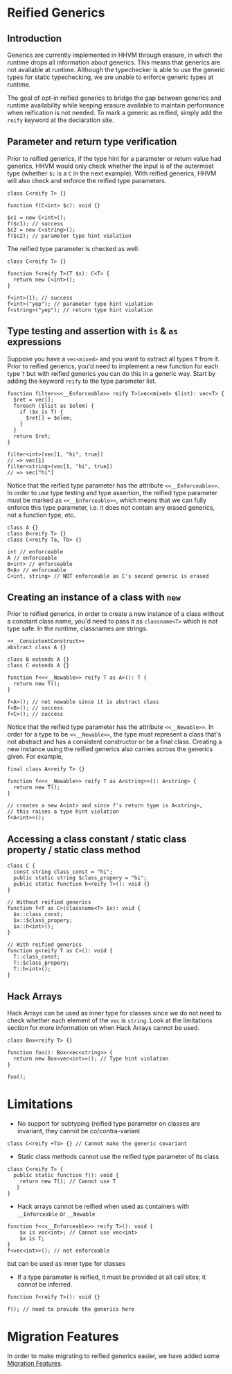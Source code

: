 # Reified Generics

## Introduction

Generics are currently implemented in HHVM through erasure, in which the runtime drops all information about generics. This means that generics are not available at runtime. Although the typechecker is able to use the generic types for static typechecking, we are unable to enforce generic types at runtime.

The goal of opt-in reified generics to bridge the gap between generics and runtime availability while keeping erasure available to maintain performance when reification is not needed. To mark a generic as reified, simply add the `reify` keyword at the declaration site.

## Parameter and return type verification

Prior to reified generics, if the type hint for a parameter or return value had generics, HHVM would only check whether the input is of the outermost type (whether `$c` is a `C` in the next example). With reified generics, HHVM will also check and enforce the reified type parameters.

```Hack
class C<reify T> {}

function f(C<int> $c): void {}

$c1 = new C<int>();
f($c1); // success
$c2 = new C<string>();
f($c2); // parameter type hint violation
```

The reified type parameter is checked as well:

```Hack
class C<reify T> {}

function f<reify T>(T $x): C<T> {
  return new C<int>();
}

f<int>(1); // success
f<int>("yep"); // parameter type hint violation
f<string>("yep"); // return type hint violation
```

## Type testing and assertion with `is` & `as` expressions

Suppose you have a `vec<mixed>` and you want to extract all types `T` from it. Prior to reified generics, you'd need to implement a new function for each type `T` but with reified generics you can do this in a generic way. Start by adding the keyword `reify` to the type parameter list.

```Hack
function filter<<<__Enforceable>> reify T>(vec<mixed> $list): vec<T> {
  $ret = vec[];
  foreach ($list as $elem) {
    if ($x is T) {
      $ret[] = $elem;
    }
  }
  return $ret;
}

filter<int>(vec[1, "hi", true])
// => vec[1]
filter<string>(vec[1, "hi", true])
// => vec["hi"]
```

Notice that the reified type parameter has the attribute `<<__Enforceable>>`. In order to use type testing and type assertion, the reified type parameter must be marked as `<<__Enforceable>>`, which means that we can fully enforce this type parameter, i.e. it does not contain any erased generics, not a function type, etc.

```Hack
class A {}
class B<reify T> {}
class C<reify Ta, Tb> {}

int // enforceable
A // enforceable
B<int> // enforceable
B<A> // enforceable
C<int, string> // NOT enforceable as C's second generic is erased
```

## Creating an instance of a class with `new`

Prior to reified generics, in order to create a new instance of a class without a constant class name, you'd need to pass it as `classname<T>` which is not type safe. In the runtime, classnames are strings.

```Hack
<<__ConsistentConstruct>>
abstract class A {}

class B extends A {}
class C extends A {}

function f<<<__Newable>> reify T as A>(): T {
  return new T();
}

f<A>(); // not newable since it is abstract class
f<B>(); // success
f<C>(); // success
```

Notice that the reified type parameter has the attribute `<<__Newable>>`. In order for a type to be `<<__Newable>>`, the type must represent a class that's not abstract and has a consistent constructor or be a final class. Creating a new instance using the reified generics also carries across the generics given. For example,

```Hack
final class A<reify T> {}

function f<<<__Newable>> reify T as A<string>>(): A<string> {
  return new T();
}

// creates a new A<int> and since f's return type is A<string>,
// this raises a type hint violation
f<A<int>>();
```

## Accessing a class constant / static class property / static class method

```Hack
class C {
  const string class_const = "hi";
  public static string $class_propery = "hi";
  public static function h<reify T>(): void {}
}

// Without reified generics
function f<T as C>(classname<T> $x): void {
  $x::class_const;
  $x::$class_propery;
  $x::h<int>();
}

// With reified generics
function g<reify T as C>(): void {
  T::class_const;
  T::$class_propery;
  T::h<int>();
}
```

## Hack Arrays

Hack Arrays can be used as inner type for classes since we do not need to check whether each element of the `vec` is `string`.
Look at the limitations section for more information on when Hack Arrays cannot be used.

```Hack
class Box<reify T> {}

function foo(): Box<vec<string>> {
  return new Box<vec<int>>(); // Type hint violation
}

foo(); 
```

# Limitations

* No support for subtyping (reified type parameter on classes are invariant, they cannot be co/contra-variant

```Hack
class C<reify +Ta> {} // Cannot make the generic covariant
```

* Static class methods cannot use the reified type parameter of its class

```Hack
class C<reify T> {
  public static function f(): void {
    return new T(); // Cannot use T
   }
}
```

* Hack arrays cannot be reified when used as containers with `__Enforceable` or `__Newable`

```Hack
function f<<<__Enforceable>> reify T>(): void {
    $x is vec<int>; // Cannot use vec<int>
    $x is T;
}
f<vec<int>>(); // not enforceable
```

but can be used as inner type for classes

* If a type parameter is reified, it must be provided at all call sites; it cannot be inferred.

```Hack
function f<reify T>(): void {}

f(); // need to provide the generics here
```

# Migration Features

In order to make migrating to reified generics easier, we have added some [Migration Features](reified-generics-migration.md).

